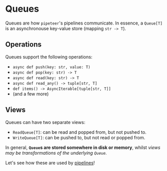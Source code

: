# Queues

Queues are how `pipeteer`'s pipelines communicate. In essence, a `Queue[T]` is an asynchronouse key-value store (mapping `str -> T`).

## Operations

Queues support the following operations:

- `async def push(key: str, value: T)`
- `async def pop(key: str) -> T`
- `async def read(key: str) -> T`
- `async def read_any() -> tuple[str, T]`
- `def items() -> AsyncIterable[tuple[str, T]]`
- (and a few more)

## Views

Queues can have two separate views:

- `ReadQueue[T]`: can be read and popped from, but not pushed to.
- `WriteQueue[T]`: can be pushed to, but not read or popped from.

In general, **`Queue`s are stored somewhere in disk or memory**, whilst *views may be transformations of the underlying `Queue`.*

Let's see how these are used by [pipelines](pipelines.md)!